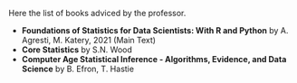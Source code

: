 Here the list of books adviced by the professor.

+ **Foundations of Statistics for Data Scientists: With R and Python** by A. Agresti, M. Katery, 2021 (Main Text)
+ **Core Statistics** by S.N. Wood
+ **Computer Age Statistical Inference - Algorithms, Evidence, and Data Science** by B. Efron, T. Hastie
